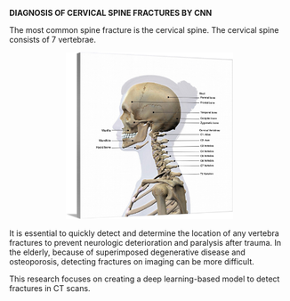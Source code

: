 **DIAGNOSIS OF CERVICAL SPINE FRACTURES BY CNN**

The most common spine fracture is the cervical spine. The cervical spine consists of 7 vertebrae.
<p align='center'>
  <img src='assets/cervicalspine.jpg' width=300, height=300, class='center' />
</p>
It is essential to quickly detect and determine the location of any vertebra fractures to prevent neurologic deterioration and paralysis after trauma. 
In the elderly, because of superimposed degenerative disease and osteoporosis, detecting fractures on imaging can be more difficult.

This research focuses on creating a deep learning-based model to detect fractures in CT scans.

